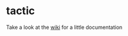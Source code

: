 # tactic

Take a look at the [wiki](https://github.com/bsherin/tactic/wiki) for a little documentation
